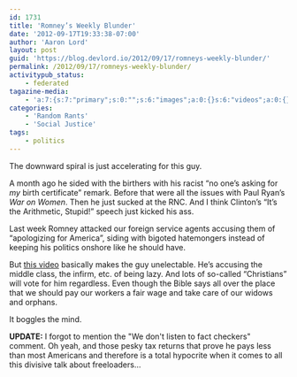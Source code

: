 ```yaml
---
id: 1731
title: 'Romney’s Weekly Blunder'
date: '2012-09-17T19:33:38-07:00'
author: 'Aaron Lord'
layout: post
guid: 'https://blog.devlord.io/2012/09/17/romneys-weekly-blunder/'
permalink: /2012/09/17/romneys-weekly-blunder/
activitypub_status:
    - federated
tagazine-media:
    - 'a:7:{s:7:"primary";s:0:"";s:6:"images";a:0:{}s:6:"videos";a:0:{}s:11:"image_count";i:0;s:6:"author";s:8:"28099389";s:7:"blog_id";s:8:"28571045";s:9:"mod_stamp";s:19:"2012-09-18 04:02:37";}'
categories:
    - 'Random Rants'
    - 'Social Justice'
tags:
    - politics
---
```


The downward spiral is just accelerating for this guy.

A month ago he sided with the birthers with his racist “no one’s asking for <em>my</em> birth certificate” remark. Before that were all the issues with Paul Ryan’s <em>War on Women</em>. Then he just sucked at the RNC. And I think Clinton’s “It’s the Arithmetic, Stupid!” speech just kicked his ass.

Last week Romney attacked our foreign service agents accusing them of “apologizing for America”, siding with bigoted hatemongers instead of keeping his politics onshore like he should have.

But <a href="http://youtu.be/XnB0NZzl5HA">this video</a> basically makes the guy unelectable. He’s accusing the middle class, the infirm, etc. of being lazy. And lots of so-called “Christians” will vote for him regardless. Even though the Bible says all over the place that we should pay our workers a fair wage and take care of our widows and orphans.

It boggles the mind.

<strong>UPDATE:</strong> I forgot to mention the "We don't listen to fact checkers" comment. Oh yeah, and those pesky tax returns that prove he pays less than most Americans and therefore is a total hypocrite when it comes to all this divisive talk about freeloaders…